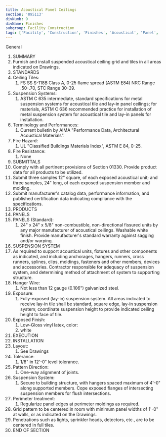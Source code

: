 ```yaml
---
title: Acoustical Panel Ceilings
section: '095113'
divNumb: 9
divName: Finishes
subgroup: Facility Construction
tags: ['Facility', 'Construction', 'Finishes', 'Acoustical', 'Panel', 'Ceilings']
---
```



General
   1. SUMMARY
   1. Furnish and install suspended acoustical ceiling grid and tiles in all areas indicated on Drawings.
   1. STANDARDS
   1. Ceiling Tiles:
      1. FS SS S-118B Class A, 0-25 flame spread (ASTM E84) NRC Range .50-.70, STC Range 30-39.
   1. Suspension Systems:
      1. ASTM C 635 intermediate, standard specifications for metal suspension systems for acoustical tile and lay-in panel ceilings; for materials, ASTM C 636 recommended practice for installation of metal suspension system for acoustical tile and lay-in panels for installation.
   1. Terminology and Performances:
      1. Current bulletin by AIMA "Performance Data, Architectural Acoustical Materials".
   1. Fire Hazard:
      1. UL "Classified Buildings Materials Index", ASTM E 84, 0-25.
   1. Fire Resistance:
      1. None
   1. SUBMITTALS
   1. Comply with all pertinent provisions of Section 01330. Provide product data for all products to be utilized.
   1. Submit three samples 12" square, of each exposed acoustical unit; and three samples, 24" long, of each exposed suspension member and molding.
   1. Submit manufacturer's catalog data, performance information, and published certification data indicating compliance with the specifications.
   1. PRODUCTS
   1. PANELS
   1. PANELS (Standard):
      1. 24" x 24" x 5/8" non-combustible, non-directional fissured units by any major manufacturer of acoustical ceilings. Washable white finish. Provide manufacturer's standard warranty against sagging and/or warping.
   1. SUSPENSION SYSTEM
   1. As required to support acoustical units, fixtures and other components as indicated, and including anchorages, hangers, runners, cross runners, splines, clips, moldings, fasteners and other members, devices and accessories. Contractor responsible for adequacy of suspension system, and determining method of attachment of system to supporting structure.
   1. Hanger Wire:
      1. Not less than 12 gauge (0.106") galvanized steel.
   1. Exposure:
      1. Fully-exposed (lay-in) suspension system. All areas indicated to receive lay-in tile shall be standard, square edge, lay-in suspension system; coordinate suspension height to provide indicated ceiling height to face of tile.
   1. Exposed Finish:
      1. Low-Gloss vinyl latex, color:
      1. white
   1. EXECUTION
   1. INSTALLATION
   1. Layout:
      1. See Drawings
   1. Tolerance:
      1. 1/8" in 12'-0" level tolerance.
   1. Pattern Direction:
      1. One-way alignment of joints.
   1. Suspension System:
      1. Secure to building structure, with hangers spaced maximum of 4'-0" along supported members. Cope exposed flanges of intersecting suspension members for flush intersections.
   1. Perimeter treatment:
      1. Regularize panel edges at perimeter moldings as required.
   1. Grid pattern to be centered in room with minimum panel widths of 1'-0" at walls, or as indicated on the Drawings.
   1. Penetrations such as lights, sprinkler heads, detectors, etc., are to be centered in full tiles.
1. END OF SECTION

